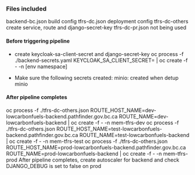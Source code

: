 ### Files included

backend-bc.json build config
tfrs-dc.json deployment config
tfrs-dc-others create service, route and django-secret-key
tfrs-dc-pr.json not being used

#### Before triggering pipeline

* create keycloak-sa-client-secret and django-secret-key
oc process -f ./backend-secrets.yaml KEYCLOAK_SA_CLIENT_SECRET= | oc create -f - -n [env namespace]

* Make sure the following secrets created:
minio: created when detup minio

#### After pipeline completes

oc process -f ./tfrs-dc-others.json ROUTE_HOST_NAME=dev-lowcarbonfuels-backend.pathfinder.gov.bc.ca ROUTE_NAME=dev-lowcarbonfuels-backend | oc create -f - -n mem-tfrs-dev
oc process -f ./tfrs-dc-others.json ROUTE_HOST_NAME=test-lowcarbonfuels-backend.pathfinder.gov.bc.ca ROUTE_NAME=test-lowcarbonfuels-backend | oc create -f - -n mem-tfrs-test
oc process -f ./tfrs-dc-others.json ROUTE_HOST_NAME=prod-lowcarbonfuels-backend.pathfinder.gov.bc.ca ROUTE_NAME=prod-lowcarbonfuels-backend | oc create -f - -n mem-tfrs-prod
After pipeline completes, create autoscaler for backend and check DJANGO_DEBUG is set to false on prod
